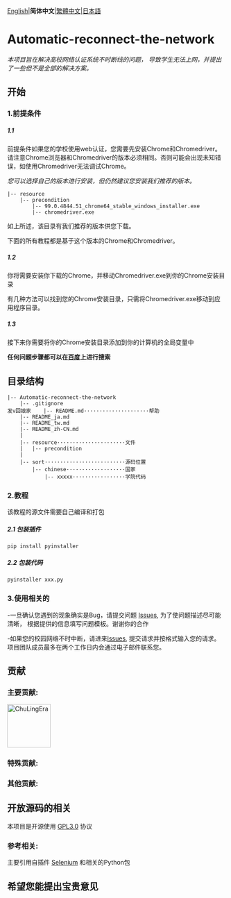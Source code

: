 [English](README.md)|**简体中文**|[繁體中文](README_tw.md)|[日本語](README_ja.md)

# Automatic-reconnect-the-network
_本项目旨在解决高校网络认证系统不时断线的问题，
导致学生无法上网，并提出了一些但不是全部的解决方案。_

## 开始

### 1.前提条件

##### 1.1

前提条件如果您的学校使用web认证，您需要先安装Chrome和Chromedriver。请注意Chrome浏览器和Chromedriver的版本必须相同。否则可能会出现未知错误，如使用Chromedriver无法调试Chrome。

_您可以选择自己的版本进行安装，但仍然建议您安装我们推荐的版本。_

```
|-- resource
    |-- precondition
        |-- 99.0.4844.51_chrome64_stable_windows_installer.exe
        |-- chromedriver.exe

```
如上所述，该目录有我们推荐的版本供您下载。

下面的所有教程都是基于这个版本的Chrome和Chromedriver。

##### 1.2
你将需要安装你下载的Chrome，并移动Chromedriver.exe到你的Chrome安装目录

有几种方法可以找到您的Chrome安装目录，只需将Chromedriver.exe移动到应用程序目录。

##### 1.3
接下来你需要将你的Chrome安装目录添加到你的计算机的全局变量中

**任何问题步骤都可以在[百度](https://www.baidu.com)上进行搜索**

## 目录结构
```
|-- Automatic-reconnect-the-network
    |-- .gitignore
发v回娘家    |-- README.md·····················帮助
    |-- README_ja.md
    |-- README_tw.md
    |-- README_zh-CN.md
    |
    |-- resource······················文件
    |   |-- precondition
    |
    |-- sort··························源码位置
        |-- chinese···················国家
            |-- xxxxx·················学院代码
```
### 2.教程
该教程的源文件需要自己编译和打包

##### 2.1 包装插件
```
pip install pyinstaller
```
##### 2.2 包装代码
```
pyinstaller xxx.py
```

### 3.使用相关的
-一旦确认您遇到的现象确实是Bug，请提交问题 [Issues](https://github.com/ChuLingEra/Automatic-reconnect-the-network/issues/new?assignees=&labels=&template=bug_report.md&title=), 为了使问题描述尽可能清晰，
根据提供的信息填写问题模板。谢谢你的合作

-如果您的校园网络不时中断，请进来[Issues](https://github.com/ChuLingEra/Automatic-reconnect-the-network/issues/new?assignees=&labels=&template=feature_Request.md&title=), 提交请求并按格式输入您的请求。
项目团队成员最多在两个工作日内会通过电子邮件联系您。

## 贡献

### 主要贡献:
<a href="https://github.com/ChuLingEra"><img src="https://avatars.githubusercontent.com/u/104434077?s=400" alt="ChuLingEra" width="100"></a>

### 特殊贡献:

### 其他贡献:

## 开放源码的相关
本项目是开源使用 [GPL3.0](https://github.com/ChuLingEra/Automatic-reconnect-the-network/blob/master/LICENSE) 协议

### 参考相关:
主要引用自插件 [Selenium](https://www.selenium.dev/) 和相关的Python包

## 希望您能提出宝贵意见
